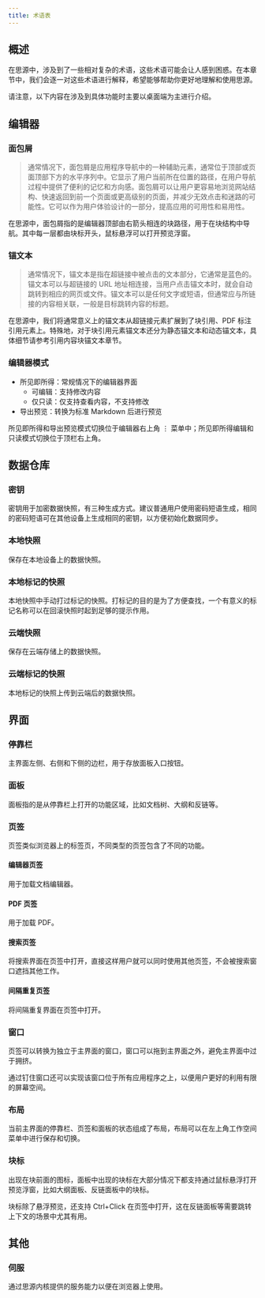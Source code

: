 ```yaml
---
title: 术语表
---
```

## 概述

在思源中，涉及到了一些相对复杂的术语，这些术语可能会让人感到困惑。在本章节中，我们会逐一对这些术语进行解释，希望能够帮助你更好地理解和使用思源。

请注意，以下内容在涉及到具体功能时主要以桌面端为主进行介绍。

## 编辑器

### 面包屑

> 通常情况下，面包屑是应用程序导航中的一种辅助元素，通常位于顶部或页面顶部下方的水平序列中。它显示了用户当前所在位置的路径，在用户导航过程中提供了便利的记忆和方向感。面包屑可以让用户更容易地浏览网站结构、快速返回到前一个页面或更高级别的页面，并减少无效点击和迷路的可能性。它可以作为用户体验设计的一部分，提高应用的可用性和易用性。

在思源中，面包屑指的是编辑器顶部由右箭头相连的块路径，用于在块结构中导航。其中每一层都由块标开头，鼠标悬浮可以打开预览浮窗。

### 锚文本

> 通常情况下，锚文本是指在超链接中被点击的文本部分，它通常是蓝色的。锚文本可以与超链接的 URL 地址相连接，当用户点击锚文本时，就会自动跳转到相应的网页或文件。锚文本可以是任何文字或短语，但通常应与所链接的内容相关联，一般是目标跳转内容的标题。

在思源中，我们将通常意义上的锚文本从超链接元素扩展到了块引用、PDF 标注引用元素上。特殊地，对于块引用元素锚文本还分为静态锚文本和动态锚文本，具体细节请参考引用内容块锚文本章节。

### 编辑器模式

* 所见即所得：常规情况下的编辑器界面
  * 可编辑：支持修改内容
  * 仅只读：仅支持查看内容，不支持修改
* 导出预览：转换为标准 Markdown 后进行预览

所见即所得和导出预览模式切换位于编辑器右上角 ⋮ 菜单中；所见即所得编辑和只读模式切换位于顶栏右上角。

## 数据仓库

### 密钥

密钥用于加密数据快照，有三种生成方式。建议普通用户使用密码短语生成，相同的密码短语可在其他设备上生成相同的密钥，以方便初始化数据同步。

### 本地快照

保存在本地设备上的数据快照。

### 本地标记的快照

本地快照中手动打过标记的快照。打标记的目的是为了方便查找，一个有意义的标记名称可以在回滚快照时起到足够的提示作用。

### 云端快照

保存在云端存储上的数据快照。

### 云端标记的快照

本地标记的快照上传到云端后的数据快照。

## 界面

### 停靠栏

主界面左侧、右侧和下侧的边栏，用于存放面板入口按钮。

### 面板

面板指的是从停靠栏上打开的功能区域，比如文档树、大纲和反链等。

### 页签

页签类似浏览器上的标签页，不同类型的页签包含了不同的功能。

#### 编辑器页签

用于加载文档编辑器。

#### PDF 页签

用于加载 PDF。

#### 搜索页签

将搜索界面在页签中打开，直接这样用户就可以同时使用其他页签，不会被搜索窗口遮挡其他工作。

#### 间隔重复页签

将间隔重复界面在页签中打开。

### 窗口

页签可以转换为独立于主界面的窗口，窗口可以拖到主界面之外，避免主界面中过于拥挤。

通过钉住窗口还可以实现该窗口位于所有应用程序之上，以便用户更好的利用有限的屏幕空间。

### 布局

当前主界面的停靠栏、页签和面板的状态组成了布局，布局可以在左上角工作空间菜单中进行保存和切换。

### 块标

出现在块前面的图标，面板中出现的块标在大部分情况下都支持通过鼠标悬浮打开预览浮窗，比如大纲面板、反链面板中的块标。

块标除了悬浮预览，还支持 Ctrl+Click 在页签中打开，这在反链面板等需要跳转上下文的场景中尤其有用。

## 其他

### 伺服

通过思源内核提供的服务能力以便在浏览器上使用。
